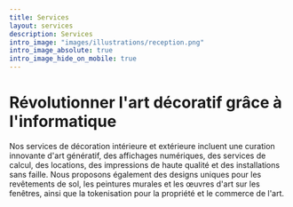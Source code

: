 ```yaml
---
title: Services
layout: services
description: Services
intro_image: "images/illustrations/reception.png"
intro_image_absolute: true
intro_image_hide_on_mobile: true
---
```


# Révolutionner l'art décoratif grâce à l'informatique

Nos services de décoration intérieure et extérieure incluent une curation innovante d'art génératif, des affichages numériques, des services de calcul, des locations, des impressions de haute qualité et des installations sans faille. Nous proposons également des designs uniques pour les revêtements de sol, les peintures murales et les œuvres d'art sur les fenêtres, ainsi que la tokenisation pour la propriété et le commerce de l'art.
